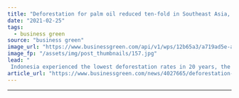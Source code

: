 ```yaml
---
title: "Deforestation for palm oil reduced ten-fold in Southeast Asia, data reveals"
date: "2021-02-25"
tags: 
  - business green
source: "business green"
image_url: "https://www.businessgreen.com/api/v1/wps/12b65a3/a719ad5e-a62e-4b4a-bd8f-69a3f550f8ae/3/riau-deforestation-2006-185x114.jpg"
image_fp: "/assets/img/post_thumbnails/157.jpg"
lead: "
 Indonesia experienced the lowest deforestation rates in 20 years, the figures from Chain Reaction Research reveal ..."
article_url: "https://www.businessgreen.com/news/4027665/deforestation-palm-oil-reduced-fold-southeast-asia-reveals"
---
```


---

